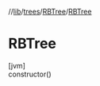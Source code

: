 //[lib](../../../Documentation)/[trees](../index.md)/[RBTree](index.md)/[RBTree](-r-b-tree.md)

# RBTree

[jvm]\
constructor()
